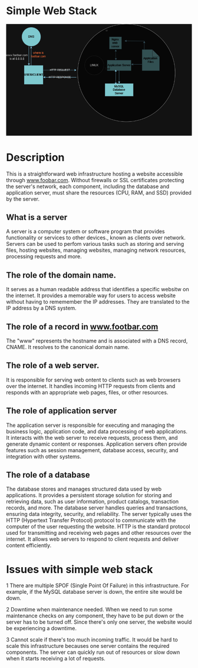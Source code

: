 # Simple Web Stack
![Simple web stack](simple_web_stack.drawio.png)
# Description
This is a straightforward web infrastructure hosting a website accessible through www.foobar.com. Without firewalls or SSL certificates protecting the server's network, each component, including the database and application server, must share the resources (CPU, RAM, and SSD) provided by the server.
## What is a server
A server is a computer system or software program that provides functionality or services to other devices., known as clients over network.
Servers can be used to perfom various tasks such as storing and serving files, hosting websites, managing websites, managing network resources, processing requests and more.
## The role of the domain name.
It serves as a human readable address that identifies a specific websitw on the internet. It provides a memorable way for users to access website without having to rememember the IP addresses.
They are translated to the IP address by a DNS system.
## The role of a record in www.footbar.com
The "www" represents the hostname and is associated with a DNS record, CNAME. It resolves to the canonical domain name.
## The role of a web server.
It is responsible for serving web ontent to clients such as web browsers over the internet. It handles incoming HTTP requests from clients and responds with an appropriate web pages, files, or other resources. 
## The role of application server
The application server is responsible for executing and managing the business logic, application code, and data processing of web applications. It interacts with the web server to receive requests, process them, and generate dynamic content or responses. Application servers often provide features such as session management, database access, security, and integration with other systems.
## The role of a database
The database stores and manages structured data used by web applications. It provides a persistent storage solution for storing and retrieving data, such as user information, product catalogs, transaction records, and more. The database server handles queries and transactions, ensuring data integrity, security, and reliability.
The server typically uses the HTTP (Hypertext Transfer Protocol) protocol to communicate with the computer of the user requesting the website. HTTP is the standard protocol used for transmitting and receiving web pages and other resources over the internet. It allows web servers to respond to client requests and deliver content efficiently.
# Issues with simple web stack
1 There are multiple SPOF (Single Point Of Failure) in this infrastructure.
For example, if the MySQL database server is down, the entire site would be down.

2 Downtime when maintenance needed.
When we need to run some maintenance checks on any component, they have to be put down or the server has to be turned off. Since there's only one server, the website would be experiencing a downtime.

3 Cannot scale if there's too much incoming traffic.
It would be hard to scale this infrastructure becauses one server contains the required components. The server can quickly run out of resources or slow down when it starts receiving a lot of requests.
